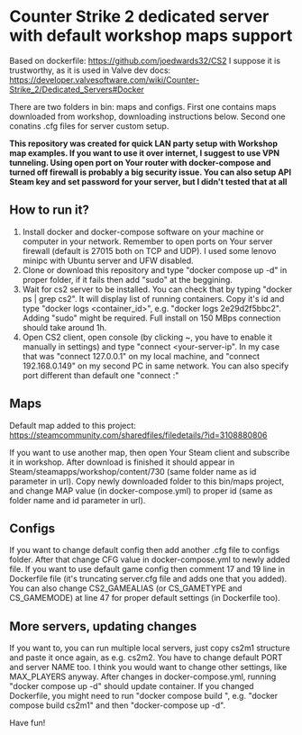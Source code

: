 # Counter Strike 2 dedicated server with default workshop maps support

Based on dockerfile: https://github.com/joedwards32/CS2
I suppose it is trustworthy, as it is used in Valve dev docs: https://developer.valvesoftware.com/wiki/Counter-Strike_2/Dedicated_Servers#Docker

There are two folders in bin: maps and configs. First one contains maps downloaded from workshop, downloading instructions below. Second one conatins .cfg files for server custom setup.

<b>This repository was created for quick LAN party setup with Workshop map examples. If you want to use it over internet, I suggest to use VPN tunneling. Using open port on Your router with docker-compose and turned off firewall is probably a big security issue. You can also setup API Steam key and set password for your server, but I didn't tested that at all</b>

## How to run it?

1. Install docker and docker-compose software on your machine or computer in your network. Remember to open ports on Your server firewall (default is 27015 both on TCP and UDP). I used some lenovo minipc with Ubuntu server and UFW disabled.
2. Clone or download this repository and type "docker compose up -d" in proper folder, if it fails then add "sudo" at the beggining.
3. Wait for cs2 server to be installed. You can check that by typing "docker ps | grep cs2". It will display list of running containers. Copy it's id and type "docker logs <container_id>", e.g. "docker logs 2e29d2f5bbc2". Adding "sudo" might be required. Full install on 150 MBps connection should take around 1h.
4. Open CS2 client, open console (by clicking ~, you have to enable it manually in settings) and type "connect <your-server-ip". In my case that was "connect 127.0.0.1" on my local machine, and "connect 192.168.0.149" on my second PC in same network. You can also specify port different than default one "connect <server-ip>:<server-port>"

## Maps

Default map added to this project: https://steamcommunity.com/sharedfiles/filedetails/?id=3108880806

If you want to use another map, then open Your Steam client and subscribe it in workshop.
After download is finished it should appear in Steam/steamapps/workshop/content/730 (same folder name as id parameter in url).
Copy newly downloaded folder to this bin/maps project, and change MAP value (in docker-compose.yml) to proper id (same as folder name and id parameter in url).

## Configs

If you want to change default config then add another .cfg file to configs folder. After that change CFG value in docker-compose.yml to newly added file.
If you want to use default game config then comment 17 and 19 line in Dockerfile file (it's truncating server.cfg file and adds one that you added).
You can also change CS2_GAMEALIAS (or CS_GAMETYPE and CS_GAMEMODE) at line 47 for proper default settings (in Dockerfile too).

## More servers, updating changes

If you want to, you can run multiple local servers, just copy cs2m1 structure and paste it once again, as e.g. cs2m2.
You have to change default PORT and server NAME too. I think you would want to change other settings, like MAX_PLAYERS anyway.
After changes in docker-compose.yml, running "docker compose up -d" should update container. If you changed Dockerfile, you might need to run "docker compose build <service-name>", e.g. "docker compose build cs2m1" and then "docker-compose up -d".

Have fun!
